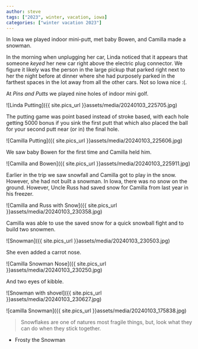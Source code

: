 ```yaml
---
author: steve
tags: ["2023", winter, vacation, iowa]
categories: ["winter vacation 2023"]
---
```

In Iowa we played indoor mini-putt, met baby Bowen, and Camilla made a snowman.  

In the morning when unplugging her car, Linda noticed that it appears that someone *keyed* her new car right above the electric plug connector. We figure it likely was the person in the large pickup that parked right next to her the night before at dinner where she had purposely parked in the farthest spaces in the lot away from all the other cars.  Not so Iowa nice :(.  

At *Pins and Putts* we played nine holes of indoor mini golf.  

![Linda Putting]({{ site.pics_url }}assets/media/20240103_225705.jpg)  

The putting game was point based instead of stroke based, with each hole getting 5000 bonus if you sink the first putt that which also placed the ball for your second putt near (or in) the final hole.  

![Camilla Putting]({{ site.pics_url }}assets/media/20240103_225606.jpg)  

We saw baby Bowen for the first time and Camilla held him.  

![Camilla and Bowen]({{ site.pics_url }}assets/media/20240103_225911.jpg)  

Earlier in the trip we saw snowfall and Camilla got to play in the snow. However, she had not built a snowman. In Iowa, there was no snow on the ground. However, Uncle Russ had saved snow for Camilla from last year in his freezer.  

![Camilla and Russ with Snow]({{ site.pics_url }}assets/media/20240103_230358.jpg)  

Camilla was able to use the saved snow for a quick snowball fight and to build two snowmen.  

![Snowman]({{ site.pics_url }}assets/media/20240103_230503.jpg)  

She even added a carrot nose.  

![Camilla Snowman Nose]({{ site.pics_url }}assets/media/20240103_230250.jpg)  

And two eyes of kibble.  

![Snowman with shovel]({{ site.pics_url }}assets/media/20240103_230627.jpg)  

![camilla Snowman]({{ site.pics_url }}assets/media/20240103_175838.jpg)  

> Snowflakes are one of natures most fragile things, but, look what they can do when they stick together.  

- Frosty the Snowman
